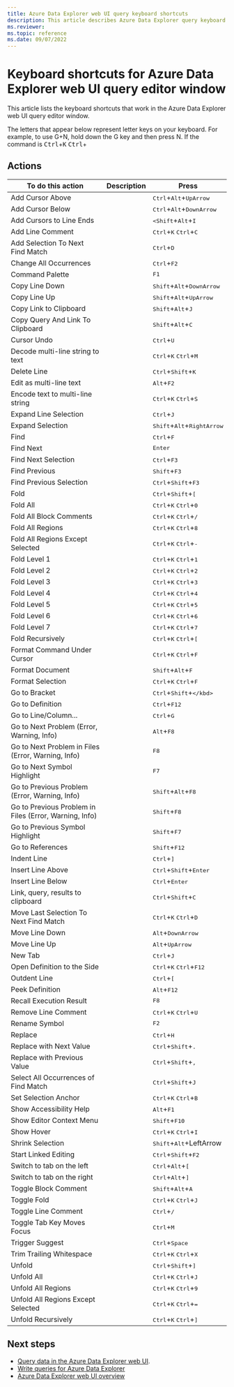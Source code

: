 ```yaml
---
title: Azure Data Explorer web UI query keyboard shortcuts
description: This article describes Azure Data Explorer query keyboard shortcuts (hot-keys) in Azure Data Explorer web UI.
ms.reviewer: 
ms.topic: reference
ms.date: 09/07/2022
---
```


# Keyboard shortcuts for Azure Data Explorer web UI query editor window

This article lists the keyboard shortcuts that work in the Azure Data Explorer web UI query editor window.

The letters that appear below represent letter keys on your keyboard. For example, to use G+N, hold down the G key and then press N. If the command is <kbd>Ctrl</kbd>+<kbd>K</kbd> <kbd>Ctrl</kbd>+

## Actions

| To do this action                                      | Description | Press                                                       |
|--------------------------------------------------------|-------------|-------------------------------------------------------------|
| Add Cursor Above                                       |             | <kbd>Ctrl</kbd>+<kbd>Alt</kbd>+<kbd>UpArrow</kbd>           |
| Add Cursor Below                                       |             | <kbd>Ctrl</kbd>+<kbd>Alt</kbd>+<kbd>DownArrow</kbd>         |
| Add Cursors to Line Ends                               |             | <kbd><Shift</kbd>+<kbd>Alt</kbd>+<kbd>I</kbd>               |
| Add Line Comment                                       |             | <kbd>Ctrl</kbd>+<kbd>K</kbd> <kbd>Ctrl</kbd>+<kbd>C</kbd>   |
| Add Selection To Next Find Match                       |             | <kbd>Ctrl</kbd>+<kbd>D</kbd>                                |
| Change All Occurrences                                 |             | <kbd>Ctrl</kbd>+<kbd>F2</kbd>                               |
| Command Palette                                        |             | <kbd>F1</kbd>                                               |
| Copy Line Down                                         |             | <kbd>Shift</kbd>+<kbd>Alt</kbd>+<kbd>DownArrow</kbd>        |
| Copy Line Up                                           |             | <kbd>Shift</kbd>+<kbd>Alt</kbd>+<kbd>UpArrow</kbd>          |
| Copy Link to Clipboard                                 |             | <kbd>Shift</kbd>+<kbd>Alt</kbd>+<kbd>J</kbd>                |
| Copy Query And Link To Clipboard                       |             | <kbd>Shift</kbd>+<kbd>Alt</kbd>+<kbd>C</kbd>                |
| Cursor Undo                                            |             | <kbd>Ctrl</kbd>+<kbd>U</kbd>                                |
| Decode multi-line string to text                       |             | <kbd>Ctrl</kbd>+<kbd>K</kbd> <kbd>Ctrl</kbd>+<kbd>M</kbd>   |
| Delete Line                                            |             | <kbd>Ctrl</kbd>+<kbd>Shift</kbd>+<kbd>K</kbd>               |
| Edit as multi-line text                                |             | <kbd>Alt</kbd>+<kbd>F2</kbd>                                |
| Encode text to multi-line string                       |             | <kbd>Ctrl</kbd>+<kbd>K</kbd> <kbd>Ctrl</kbd>+<kbd>S</kbd>   |
| Expand Line Selection                                  |             | <kbd>Ctrl</kbd>+<kbd>J</kbd>                                |
| Expand Selection                                       |             | <kbd>Shift</kbd>+<kbd>Alt</kbd>+<kbd>RightArrow</kbd>       |
| Find                                                   |             | <kbd>Ctrl</kbd>+<kbd>F</kbd>                                |
| Find Next                                              |             | <kbd>Enter</kbd>                                            |
| Find Next Selection                                    |             | <kbd>Ctrl</kbd>+<kbd>F3</kbd>                               |
| Find Previous                                          |             | <kbd>Shift</kbd>+<kbd>F3</kbd>                              |
| Find Previous Selection                                |             | <kbd>Ctrl</kbd>+<kbd>Shift</kbd>+<kbd>F3</kbd>              |
| Fold                                                   |             | <kbd>Ctrl</kbd>+<kbd>Shift</kbd>+<kbd>[</kbd>               |
| Fold All                                               |             | <kbd>Ctrl</kbd>+<kbd>K</kbd> <kbd>Ctrl</kbd>+<kbd>0</kbd>   |
| Fold All Block Comments                                |             | <kbd>Ctrl</kbd>+<kbd>K</kbd> <kbd>Ctrl</kbd>+<kbd>/</kbd>   |
| Fold All Regions                                       |             | <kbd>Ctrl</kbd>+<kbd>K</kbd> <kbd>Ctrl</kbd>+<kbd>8</kbd>   |
| Fold All Regions Except Selected                       |             | <kbd>Ctrl</kbd>+<kbd>K</kbd> <kbd>Ctrl</kbd>+<kbd>-</kbd>   |
| Fold Level 1                                           |             | <kbd>Ctrl</kbd>+<kbd>K</kbd> <kbd>Ctrl</kbd>+<kbd>1</kbd>   |
| Fold Level 2                                           |             | <kbd>Ctrl</kbd>+<kbd>K</kbd> <kbd>Ctrl</kbd>+<kbd>2</kbd>   |
| Fold Level 3                                           |             | <kbd>Ctrl</kbd>+<kbd>K</kbd> <kbd>Ctrl</kbd>+<kbd>3</kbd>   |
| Fold Level 4                                           |             | <kbd>Ctrl</kbd>+<kbd>K</kbd> <kbd>Ctrl</kbd>+<kbd>4</kbd>   |
| Fold Level 5                                           |             | <kbd>Ctrl</kbd>+<kbd>K</kbd> <kbd>Ctrl</kbd>+<kbd>5</kbd>   |
| Fold Level 6                                           |             | <kbd>Ctrl</kbd>+<kbd>K</kbd> <kbd>Ctrl</kbd>+<kbd>6</kbd>   |
| Fold Level 7                                           |             | <kbd>Ctrl</kbd>+<kbd>K</kbd> <kbd>Ctrl</kbd>+<kbd>7</kbd>   |
| Fold Recursively                                       |             | <kbd>Ctrl</kbd>+<kbd>K</kbd> <kbd>Ctrl</kbd>+<kbd>[</kbd>   |
| Format Command Under Cursor                            |             | <kbd>Ctrl</kbd>+<kbd>K</kbd> <kbd>Ctrl</kbd>+<kbd>F</kbd>   |
| Format Document                                        |             | <kbd>Shift</kbd>+<kbd>Alt</kbd>+<kbd>F</kbd>                |
| Format Selection                                       |             | <kbd>Ctrl</kbd>+<kbd>K</kbd> <kbd>Ctrl</kbd>+<kbd>F</kbd>   |
| Go to Bracket                                          |             | <kbd>Ctrl</kbd>+<kbd>Shift</kbd>+<kbd>\</kbd>               |
| Go to Definition                                       |             | <kbd>Ctrl</kbd>+<kbd>F12</kbd>                              |
| Go to Line/Column...                                   |             | <kbd>Ctrl</kbd>+<kbd>G</kbd>                                |
| Go to Next Problem (Error, Warning, Info)              |             | <kbd>Alt</kbd>+<kbd>F8</kbd>                                |
| Go to Next Problem in Files (Error, Warning, Info)     |             | <kbd>F8</kbd>                                               |
| Go to Next Symbol Highlight                            |             | <kbd>F7</kbd>                                               |
| Go to Previous Problem (Error, Warning, Info)          |             | <kbd>Shift</kbd>+<kbd>Alt</kbd>+<kbd>F8</kbd>               |
| Go to Previous Problem in Files (Error, Warning, Info) |             | <kbd>Shift</kbd>+<kbd>F8</kbd>                              |
| Go to Previous Symbol Highlight                        |             | <kbd>Shift</kbd>+<kbd>F7</kbd>                              |
| Go to References                                       |             | <kbd>Shift</kbd>+<kbd>F12</kbd>                             |
| Indent Line                                            |             | <kbd>Ctrl</kbd>+<kbd>]</kbd>                                |
| Insert Line Above                                      |             | <kbd>Ctrl</kbd>+<kbd>Shift</kbd>+<kbd>Enter</kbd>           |
| Insert Line Below                                      |             | <kbd>Ctrl</kbd>+<kbd>Enter</kbd>                            |
| Link, query, results to clipboard                      |             | <kbd>Ctrl</kbd>+<kbd>Shift</kbd>+<kbd>C</kbd>               |
| Move Last Selection To Next Find Match                 |             | <kbd>Ctrl</kbd>+<kbd>K</kbd> <kbd>Ctrl</kbd>+<kbd>D</kbd>   |
| Move Line Down                                         |             | <kbd>Alt</kbd>+<kbd>DownArrow</kbd>                         |
| Move Line Up                                           |             | <kbd>Alt</kbd>+<kbd>UpArrow</kbd>                           |
| New Tab                                                |             | <kbd>Ctrl</kbd>+<kbd>J</kbd>                                |
| Open Definition to the Side                            |             | <kbd>Ctrl</kbd>+<kbd>K</kbd> <kbd>Ctrl</kbd>+<kbd>F12</kbd> |
| Outdent Line                                           |             | <kbd>Ctrl</kbd>+<kbd>[</kbd>                                |
| Peek Definition                                        |             | <kbd>Alt</kbd>+<kbd>F12</kbd>                               |
| Recall Execution Result                                |             | <kbd>F8</kbd>                                               |
| Remove Line Comment                                    |             | <kbd>Ctrl</kbd>+<kbd>K</kbd> <kbd>Ctrl</kbd>+<kbd>U</kbd>   |
| Rename Symbol                                          |             | <kbd>F2</kbd>                                               |
| Replace                                                |             | <kbd>Ctrl</kbd>+<kbd>H</kbd>                                |
| Replace with Next Value                                |             | <kbd>Ctrl</kbd>+<kbd>Shift</kbd>+<kbd>.</kbd>               |
| Replace with Previous Value                            |             | <kbd>Ctrl</kbd>+<kbd>Shift</kbd>+<kbd>,</kbd>               |
| Select All Occurrences of Find Match                   |             | <kbd>Ctrl</kbd>+<kbd>Shift</kbd>+<kbd>J</kbd>               |
| Set Selection Anchor                                   |             | <kbd>Ctrl</kbd>+<kbd>K</kbd> <kbd>Ctrl</kbd>+<kbd>B</kbd>   |
| Show Accessibility Help                                |             | <kbd>Alt</kbd>+<kbd>F1</kbd>                                |
| Show Editor Context Menu                               |             | <kbd>Shift</kbd>+<kbd>F10</kbd>                             |
| Show Hover                                             |             | <kbd>Ctrl</kbd>+<kbd>K</kbd> <kbd>Ctrl</kbd>+<kbd>I</kbd>   |
| Shrink Selection                                       |             | <kbd>Shift</kbd>+<kbd>Alt</kbd>+LeftArrow                   |
| Start Linked Editing                                   |             | <kbd>Ctrl</kbd>+<kbd>Shift</kbd>+<kbd>F2</kbd>              |
| Switch to tab on the left                              |             | <kbd>Ctrl</kbd>+<kbd>Alt</kbd>+<kbd>[</kbd>                 |
| Switch to tab on the right                             |             | <kbd>Ctrl</kbd>+<kbd>Alt</kbd>+<kbd>]</kbd>                 |
| Toggle Block Comment                                   |             | <kbd>Shift</kbd>+<kbd>Alt</kbd>+<kbd>A</kbd>                |
| Toggle Fold                                            |             | <kbd>Ctrl</kbd>+<kbd>K</kbd> <kbd>Ctrl</kbd>+<kbd>J</kbd>   |
| Toggle Line Comment                                    |             | <kbd>Ctrl</kbd>+<kbd>/</kbd>                                |
| Toggle Tab Key Moves Focus                             |             | <kbd>Ctrl</kbd>+<kbd>M</kbd>                                |
| Trigger Suggest                                        |             | <kbd>Ctrl</kbd>+<kbd>Space</kbd>                            |
| Trim Trailing Whitespace                               |             | <kbd>Ctrl</kbd>+<kbd>K</kbd> <kbd>Ctrl</kbd>+<kbd>X</kbd>   |
| Unfold                                                 |             | <kbd>Ctrl</kbd>+<kbd>Shift</kbd>+<kbd>]</kbd>               |
| Unfold All                                             |             | <kbd>Ctrl</kbd>+<kbd>K</kbd> <kbd>Ctrl</kbd>+<kbd>J</kbd>   |
| Unfold All Regions                                     |             | <kbd>Ctrl</kbd>+<kbd>K</kbd> <kbd>Ctrl</kbd>+<kbd>9</kbd>   |
| Unfold All Regions Except Selected                     |             | <kbd>Ctrl</kbd>+<kbd>K</kbd> <kbd>Ctrl</kbd>+<kbd>=</kbd>   |
| Unfold Recursively                                     |             | <kbd>Ctrl</kbd>+<kbd>K</kbd> <kbd>Ctrl</kbd>+<kbd>]</kbd>   |

## Next steps

- [Query data in the Azure Data Explorer web UI](web-query-data.md).
- [Write queries for Azure Data Explorer](write-queries.md)
- [Azure Data Explorer web UI overview](web-ui-overview.md)
